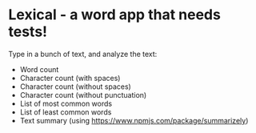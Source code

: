 # Lexical - a word app that needs tests!

Type in a bunch of text, and analyze the text:

- Word count
- Character count (with spaces)
- Character count (without spaces)
- Character count (without punctuation)
- List of most common words
- List of least common words
- Text summary (using https://www.npmjs.com/package/summarizely)
